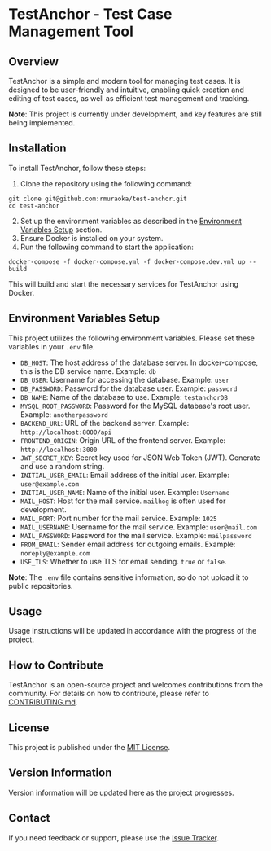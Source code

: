 # TestAnchor - Test Case Management Tool

## Overview
TestAnchor is a simple and modern tool for managing test cases. It is designed to be user-friendly and intuitive, enabling quick creation and editing of test cases, as well as efficient test management and tracking.

**Note**: This project is currently under development, and key features are still being implemented.

## Installation

To install TestAnchor, follow these steps:

1. Clone the repository using the following command:
```
git clone git@github.com:rmuraoka/test-anchor.git
cd test-anchor
```
2. Set up the environment variables as described in the [Environment Variables Setup](#environment-variables-setup) section.
3. Ensure Docker is installed on your system.
4. Run the following command to start the application:
```
docker-compose -f docker-compose.yml -f docker-compose.dev.yml up --build
```

This will build and start the necessary services for TestAnchor using Docker.

## Environment Variables Setup
This project utilizes the following environment variables. Please set these variables in your `.env` file.

- `DB_HOST`: The host address of the database server. In docker-compose, this is the DB service name. Example: `db`
- `DB_USER`: Username for accessing the database. Example: `user`
- `DB_PASSWORD`: Password for the database user. Example: `password`
- `DB_NAME`: Name of the database to use. Example: `testanchorDB`
- `MYSQL_ROOT_PASSWORD`: Password for the MySQL database's root user. Example: `anotherpassword`
- `BACKEND_URL`: URL of the backend server. Example: `http://localhost:8000/api`
- `FRONTEND_ORIGIN`: Origin URL of the frontend server. Example: `http://localhost:3000`
- `JWT_SECRET_KEY`: Secret key used for JSON Web Token (JWT). Generate and use a random string.
- `INITIAL_USER_EMAIL`: Email address of the initial user. Example: `user@example.com`
- `INITIAL_USER_NAME`: Name of the initial user. Example: `Username`
- `MAIL_HOST`: Host for the mail service. `mailhog` is often used for development.
- `MAIL_PORT`: Port number for the mail service. Example: `1025`
- `MAIL_USERNAME`: Username for the mail service. Example: `user@mail.com`
- `MAIL_PASSWORD`: Password for the mail service. Example: `mailpassword`
- `FROM_EMAIL`: Sender email address for outgoing emails. Example: `noreply@example.com`
- `USE_TLS`: Whether to use TLS for email sending. `true` or `false`.

**Note**: The `.env` file contains sensitive information, so do not upload it to public repositories.

## Usage
Usage instructions will be updated in accordance with the progress of the project.

## How to Contribute
TestAnchor is an open-source project and welcomes contributions from the community. For details on how to contribute, please refer to [CONTRIBUTING.md](/CONTRIBUTING.md).

## License
This project is published under the [MIT License](/LICENSE).

## Version Information
Version information will be updated here as the project progresses.

## Contact
If you need feedback or support, please use the [Issue Tracker](https://github.com/rmuraoka/test-anchor/issues).
